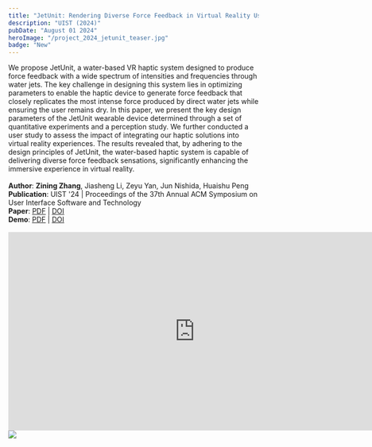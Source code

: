 ```yaml
---
title: "JetUnit: Rendering Diverse Force Feedback in Virtual Reality Using Water Jets"
description: "UIST (2024)"
pubDate: "August 01 2024"
heroImage: "/project_2024_jetunit_teaser.jpg"
badge: "New"
---
```


<div class="py-2">
    <text class="text-lg">
        We propose JetUnit, a water-based VR haptic system designed to produce force feedback with a wide spectrum of intensities and frequencies through water jets. The key challenge in designing this system lies in optimizing parameters to enable the haptic device to generate force feedback that closely replicates the most intense force produced by direct water jets while ensuring the user remains dry. In this paper, we present the key design parameters of the JetUnit wearable device determined through a set of quantitative experiments and a perception study. We further conducted a user study to assess the impact of integrating our haptic solutions into virtual reality experiences. The results revealed that, by adhering to the design principles of JetUnit, the water-based haptic system is capable of delivering diverse force feedback sensations, significantly enhancing the immersive experience in virtual reality.</br>  
        </br>
        <b>Author</b>: <b>Zining Zhang</b>, Jiasheng Li, Zeyu Yan, Jun Nishida, Huaishu Peng</br>
        <b>Publication</b>: UIST '24 | Proceedings of the 37th Annual ACM Symposium on User Interface Software and Technology</br>
        <b>Paper</b>: <a href="" target="_blank"><u>PDF</u></a> | <a href="https://doi.org/10.1145/3654777.3676440" target="_blank"><u>DOI</u></a></br>
        <b>Demo</b>: <a href="" target="_blank"><u>PDF</u></a> | <a href="https://doi.org/10.1145/3672539.3686742" target="_blank"><u>DOI</u></a></br>
        </br>
    </text>   
    <div>
        <iframe width="750" height="400" src="https://www.youtube.com/embed/ES31QBIXrLQ?si=fCxJAS8y0pCBOk_r" frameborder="0" allow="accelerometer; autoplay; clipboard-write; encrypted-media; gyroscope; picture-in-picture" allowfullscreen></iframe>
    </div>
</div>
<Image class="text-img" format="webp" width={300} height={300} src="/project_2024_jetunit_fig.jpg"/>
